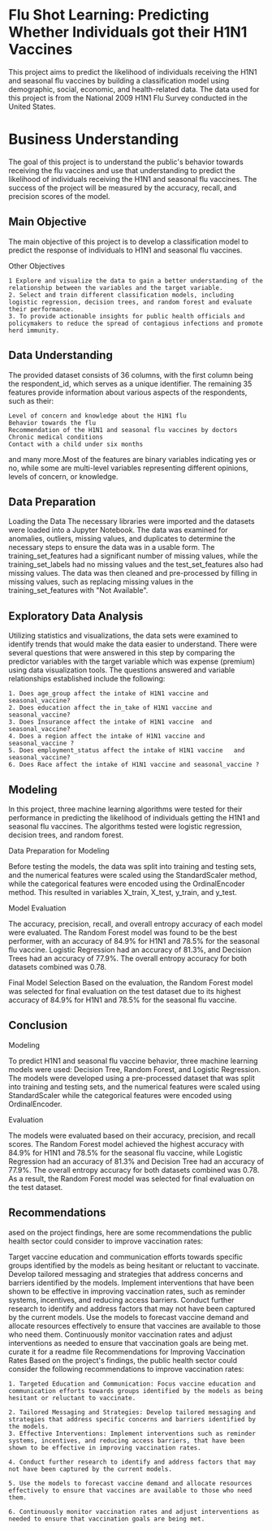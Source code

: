 
# Flu Shot Learning: Predicting Whether Individuals got their H1N1 Vaccines


This project aims to predict the likelihood of individuals receiving the H1N1 and seasonal flu vaccines by building a classification model using demographic, social, economic, and health-related data. The data used for this project is from the National 2009 H1N1 Flu Survey conducted in the United States.



# Business Understanding

The goal of this project is to understand the public's behavior towards receiving the flu vaccines and use that understanding to predict the likelihood of individuals receiving the H1N1 and seasonal flu vaccines. The success of the project will be measured by the accuracy, recall, and precision scores of the model.
## Main Objective

The main objective of this project is to develop a classification model to predict the response of individuals to H1N1 and seasonal flu vaccines.


Other Objectives

    1 Explore and visualize the data to gain a better understanding of the relationship between the variables and the target variable.
    2. Select and train different classification models, including logistic regression, decision trees, and random forest and evaluate their performance.
    3. To provide actionable insights for public health officials and policymakers to reduce the spread of contagious infections and promote herd immunity.





## Data Understanding

The provided dataset consists of 36 columns, with the first column being the respondent_id, which serves as a unique identifier. The remaining 35 features provide information about various aspects of the respondents, such as their:

    Level of concern and knowledge about the H1N1 flu
    Behavior towards the flu
    Recommendation of the H1N1 and seasonal flu vaccines by doctors
    Chronic medical conditions
    Contact with a child under six months

and many more.Most of the features are binary variables indicating yes or no, while some are multi-level variables representing different opinions, levels of concern, or knowledge.
## Data Preparation

Loading the Data
The necessary libraries were imported and the datasets were loaded into a Jupyter Notebook.
The data was examined for anomalies, outliers, missing values, and duplicates to determine the necessary steps to ensure the data was in a usable form. The training_set_features had a significant number of missing values, while the training_set_labels had no missing values and the test_set_features also had missing values. The data was then cleaned and pre-processed by filling in missing values, such as replacing missing values in the training_set_features with "Not Available".
##  Exploratory Data Analysis

Utilizing statistics and visualizations, the data sets were examined to identify trends that would make the data easier to understand. There were several questions that were answered in this step by comparing the predictor variables with the target variable which was expense (premium) using data visualization tools. The questions answered and variable relationships established include the following: 

    1. Does age_group affect the intake of H1N1 vaccine and seasonal_vaccine? 
    2. Does education affect the in_take of H1N1 vaccine and seasonal_vaccine? 
    3. Does Insurance affect the intake of H1N1 vaccine  and seasonal_vaccine?
    4. Does a region affect the intake of H1N1 vaccine and seasonal_vaccine ?
    5. Does employment_status affect the intake of H1N1 vaccine   and seasonal_vaccine?
    6. Does Race affect the intake of H1N1 vaccine and seasonal_vaccine ?

## Modeling



In this project, three machine learning algorithms were tested for their performance in predicting the likelihood of individuals getting the H1N1 and seasonal flu vaccines. The algorithms tested were logistic regression, decision trees, and random forest.

Data Preparation for Modeling 

Before testing the models, the data was split into training and testing sets, and the numerical features were scaled using the StandardScaler method, while the categorical features were encoded using the OrdinalEncoder method. This resulted in variables X_train, X_test, y_train, and y_test.

Model Evaluation

The accuracy, precision, recall, and overall entropy accuracy of each model were evaluated. The Random Forest model was found to be the best performer, with an accuracy of 84.9% for H1N1 and 78.5% for the seasonal flu vaccine. Logistic Regression had an accuracy of 81.3%, and Decision Trees had an accuracy of 77.9%. The overall entropy accuracy for both datasets combined was 0.78.

Final Model Selection
Based on the evaluation, the Random Forest model was selected for final evaluation on the test dataset due to its highest accuracy of 84.9% for H1N1 and 78.5% for the seasonal flu vaccine.
## Conclusion

Modeling

To predict H1N1 and seasonal flu vaccine behavior, three machine learning models were used: Decision Tree, Random Forest, and Logistic Regression. The models were developed using a pre-processed dataset that was split into training and testing sets, and the numerical features were scaled using StandardScaler while the categorical features were encoded using OrdinalEncoder.

Evaluation

The models were evaluated based on their accuracy, precision, and recall scores. The Random Forest model achieved the highest accuracy with 84.9% for H1N1 and 78.5% for the seasonal flu vaccine, while Logistic Regression had an accuracy of 81.3% and Decision Tree had an accuracy of 77.9%. The overall entropy accuracy for both datasets combined was 0.78. As a result, the Random Forest model was selected for final evaluation on the test dataset.
## Recommendations

ased on the project findings, here are some recommendations the public health sector could consider to improve vaccination rates:

Target vaccine education and communication efforts towards specific groups identified by the models as being hesitant or reluctant to vaccinate.
Develop tailored messaging and strategies that address concerns and barriers identified by the models.
Implement interventions that have been shown to be effective in improving vaccination rates, such as reminder systems, incentives, and reducing access barriers.
Conduct further research to identify and address factors that may not have been captured by the current models.
Use the models to forecast vaccine demand and allocate resources effectively to ensure that vaccines are available to those who need them.
Continuously monitor vaccination rates and adjust interventions as needed to ensure that vaccination goals are being met.  
curate it for a readme file
Recommendations for Improving Vaccination Rates
Based on the project's findings, the public health sector could consider the following recommendations to improve vaccination rates:

    1. Targeted Education and Communication: Focus vaccine education and communication efforts towards groups identified by the models as being hesitant or reluctant to vaccinate.

    2. Tailored Messaging and Strategies: Develop tailored messaging and strategies that address specific concerns and barriers identified by the models.
    3. Effective Interventions: Implement interventions such as reminder systems, incentives, and reducing access barriers, that have been shown to be effective in improving vaccination rates.

    4. Conduct further research to identify and address factors that may not have been captured by the current models.

    5. Use the models to forecast vaccine demand and allocate resources effectively to ensure that vaccines are available to those who need them.
    
    6. Continuously monitor vaccination rates and adjust interventions as needed to ensure that vaccination goals are being met.
